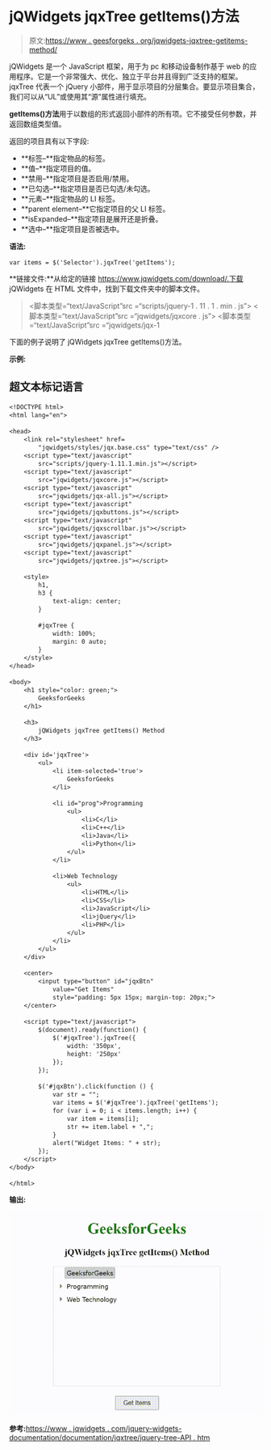 # jQWidgets jqxTree getItems()方法

> 原文:[https://www . geesforgeks . org/jqwidgets-jqxtree-getitems-method/](https://www.geeksforgeeks.org/jqwidgets-jqxtree-getitems-method/)

jQWidgets 是一个 JavaScript 框架，用于为 pc 和移动设备制作基于 web 的应用程序。它是一个非常强大、优化、独立于平台并且得到广泛支持的框架。jqxTree 代表一个 jQuery 小部件，用于显示项目的分层集合。要显示项目集合，我们可以从“UL”或使用其“源”属性进行填充。

**getItems()方法**用于以数组的形式返回小部件的所有项。它不接受任何参数，并返回数组类型值。

返回的项目具有以下字段:

*   **标签–**指定物品的标签。
*   **值–**指定项目的值。
*   **禁用–**指定项目是否启用/禁用。
*   **已勾选–**指定项目是否已勾选/未勾选。
*   **元素–**指定物品的 LI 标签。
*   **parent element–**它指定项目的父 LI 标签。
*   **isExpanded–**指定项目是展开还是折叠。
*   **选中–**指定项目是否被选中。

**语法:**

```
var items = $('Selector').jqxTree('getItems');
```

**链接文件:**从给定的链接 https://www.jqwidgets.com/download/.下载 jQWidgets 在 HTML 文件中，找到下载文件夹中的脚本文件。

> <link rel="”stylesheet”" href="”jqwidgets/styles/jqx.base.css”" type="”text/css”">
> <脚本类型=“text/JavaScript”src =“scripts/jquery-1 . 11 . 1 . min . js”></script>
> <脚本类型=“text/JavaScript”src =“jqwidgets/jqxcore . js”></script>
> <脚本类型=“text/JavaScript”src =“jqwidgets/jqx-1

下面的例子说明了 jQWidgets jqxTree getItems()方法。

**示例:**

## 超文本标记语言

```
<!DOCTYPE html>
<html lang="en">

<head>
    <link rel="stylesheet" href=
        "jqwidgets/styles/jqx.base.css" type="text/css" />
    <script type="text/javascript" 
        src="scripts/jquery-1.11.1.min.js"></script>
    <script type="text/javascript" 
        src="jqwidgets/jqxcore.js"></script>
    <script type="text/javascript" 
        src="jqwidgets/jqx-all.js"></script>
    <script type="text/javascript" 
        src="jqwidgets/jqxbuttons.js"></script>
    <script type="text/javascript" 
        src="jqwidgets/jqxscrollbar.js"></script>
    <script type="text/javascript" 
        src="jqwidgets/jqxpanel.js"></script>
    <script type="text/javascript" 
        src="jqwidgets/jqxtree.js"></script>

    <style>
        h1,
        h3 {
            text-align: center;
        }

        #jqxTree {
            width: 100%;
            margin: 0 auto;
        }
    </style>
</head>

<body>
    <h1 style="color: green;">
        GeeksforGeeks
    </h1>

    <h3>
        jQWidgets jqxTree getItems() Method
    </h3>

    <div id='jqxTree'>
        <ul>
            <li item-selected='true'>
                GeeksforGeeks
            </li>

            <li id="prog">Programming
                <ul>
                    <li>C</li>
                    <li>C++</li>
                    <li>Java</li>
                    <li>Python</li>
                </ul>
            </li>

            <li>Web Technology
                <ul>
                    <li>HTML</li>
                    <li>CSS</li>
                    <li>JavaScript</li>
                    <li>jQuery</li>
                    <li>PHP</li>
                </ul>
            </li>
        </ul>
    </div>

    <center>
        <input type="button" id="jqxBtn" 
            value="Get Items" 
            style="padding: 5px 15px; margin-top: 20px;">
    </center>

    <script type="text/javascript">
        $(document).ready(function() {
            $('#jqxTree').jqxTree({
                width: '350px',
                height: '250px'
            });
        });

        $('#jqxBtn').click(function () {
            var str = "";
            var items = $('#jqxTree').jqxTree('getItems');
            for (var i = 0; i < items.length; i++) {
                var item = items[i];
                str += item.label + ",";
            }
            alert("Widget Items: " + str);
        });
    </script>
</body>

</html>
```

**输出:**

![](img/73ad2e61830b384da138610e9ddb20f1.png)

**参考:**[https://www . jqwidgets . com/jquery-widgets-documentation/documentation/jqxtree/jquery-tree-API . htm](https://www.jqwidgets.com/jquery-widgets-documentation/documentation/jqxtree/jquery-tree-api.htm)